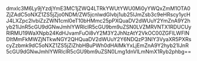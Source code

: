 dmxlc3M6Ly9jYzdjYmE3MC1jZWQ4LTRkYWUtYWU0Mi0yYWQxZmM1OTA0ZjZAdC5oNXZ1ZS5jZjo0NDM/ZW5jcnlwdGlvbj1ub25lJmZsb3c9eHRscy1ycHJ4LXZpc2lvbiZzZWN1cml0eT10bHMmc25pPXQuaDV2dWUuY2YmZnA9Y2hyb21lJnR5cGU9dGNwJmhlYWRlclR5cGU9bm9uZSN0LVZMRVNTX1RDUCUyRlRMU19WaXNpb24KdHJvamFuOi8vY2M3Y2JhNzAtY2VkOC00ZGFlLWFlNDItMmFkMWZjNTkwNGY2QHQuaDV2dWUuY2Y6NDQzP3NlY3VyaXR5PXRscyZzbmk9dC5oNXZ1ZS5jZiZhbHBuPWh0dHAlMkYxLjEmZnA9Y2hyb21lJnR5cGU9dGNwJmhlYWRlclR5cGU9bm9uZSN0Lmg1dnVlLmNmX1Ryb2phbg==
